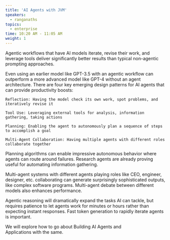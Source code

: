 ```yaml
---
title: 'AI Agents with JVM'
speakers:
  - ranganaths
topics:
  - enterprise
time: 10:20 AM - 11:05 AM
weight: 1
---
```


Agentic workflows that have AI models iterate, revise their work, and leverage tools deliver significantly better results than typical non-agentic prompting approaches. 

Even using an earlier model like GPT-3.5 with an agentic workflow can outperform a more advanced model like GPT-4 without an agent architecture.
There are four key emerging design patterns for AI agents that can provide productivity boosts:

    Reflection: Having the model check its own work, spot problems, and iteratively revise it

    Tool Use: Leveraging external tools for analysis, information gathering, taking actions

    Planning: Enabling the agent to autonomously plan a sequence of steps to accomplish a goal

    Multi-Agent Collaboration: Having multiple agents with different roles collaborate together

Planning algorithms can enable impressive autonomous behavior where agents can route around failures. Research agents are already proving useful for automating information gathering.

Multi-agent systems with different agents playing roles like CEO, engineer, designer, etc. collaborating can generate surprisingly sophisticated outputs, like complex software programs. Multi-agent debate between different models also enhances performance.

Agentic reasoning will dramatically expand the tasks AI can tackle, but requires patience to let agents work for minutes or hours rather than expecting instant responses. Fast token generation to rapidly iterate agents is important.

We will explore how to go about Building AI Agents and Applications with the same.

